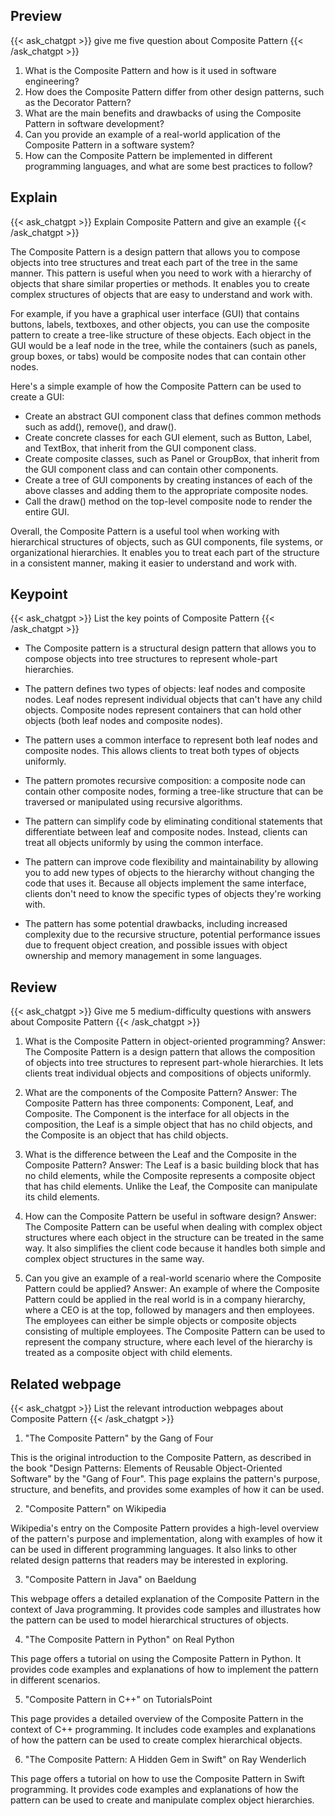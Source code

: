 ## Preview
{{< ask_chatgpt >}}
give me five question about Composite Pattern
{{< /ask_chatgpt >}}




1. What is the Composite Pattern and how is it used in software engineering?
2. How does the Composite Pattern differ from other design patterns, such as the Decorator Pattern?
3. What are the main benefits and drawbacks of using the Composite Pattern in software development?
4. Can you provide an example of a real-world application of the Composite Pattern in a software system?
5. How can the Composite Pattern be implemented in different programming languages, and what are some best practices to follow?   

## Explain
{{< ask_chatgpt >}}
Explain Composite Pattern and give an example
{{< /ask_chatgpt >}}



The Composite Pattern is a design pattern that allows you to compose objects into tree structures and treat each part of the tree in the same manner. This pattern is useful when you need to work with a hierarchy of objects that share similar properties or methods. It enables you to create complex structures of objects that are easy to understand and work with.

For example, if you have a graphical user interface (GUI) that contains buttons, labels, textboxes, and other objects, you can use the composite pattern to create a tree-like structure of these objects. Each object in the GUI would be a leaf node in the tree, while the containers (such as panels, group boxes, or tabs) would be composite nodes that can contain other nodes.

Here's a simple example of how the Composite Pattern can be used to create a GUI:

- Create an abstract GUI component class that defines common methods such as add(), remove(), and draw().
- Create concrete classes for each GUI element, such as Button, Label, and TextBox, that inherit from the GUI component class.
- Create composite classes, such as Panel or GroupBox, that inherit from the GUI component class and can contain other components.
- Create a tree of GUI components by creating instances of each of the above classes and adding them to the appropriate composite nodes.
- Call the draw() method on the top-level composite node to render the entire GUI.

Overall, the Composite Pattern is a useful tool when working with hierarchical structures of objects, such as GUI components, file systems, or organizational hierarchies. It enables you to treat each part of the structure in a consistent manner, making it easier to understand and work with.   

## Keypoint
{{< ask_chatgpt >}}
List the key points of Composite Pattern
{{< /ask_chatgpt >}}



- The Composite pattern is a structural design pattern that allows you to compose objects into tree structures to represent whole-part hierarchies.

- The pattern defines two types of objects: leaf nodes and composite nodes. Leaf nodes represent individual objects that can't have any child objects. Composite nodes represent containers that can hold other objects (both leaf nodes and composite nodes).

- The pattern uses a common interface to represent both leaf nodes and composite nodes. This allows clients to treat both types of objects uniformly.

- The pattern promotes recursive composition: a composite node can contain other composite nodes, forming a tree-like structure that can be traversed or manipulated using recursive algorithms.

- The pattern can simplify code by eliminating conditional statements that differentiate between leaf and composite nodes. Instead, clients can treat all objects uniformly by using the common interface.

- The pattern can improve code flexibility and maintainability by allowing you to add new types of objects to the hierarchy without changing the code that uses it. Because all objects implement the same interface, clients don't need to know the specific types of objects they're working with.

- The pattern has some potential drawbacks, including increased complexity due to the recursive structure, potential performance issues due to frequent object creation, and possible issues with object ownership and memory management in some languages.   

## Review
{{< ask_chatgpt >}}
Give me 5 medium-difficulty questions with answers about Composite Pattern
{{< /ask_chatgpt >}}



1. What is the Composite Pattern in object-oriented programming?
Answer: The Composite Pattern is a design pattern that allows the composition of objects into tree structures to represent part-whole hierarchies. It lets clients treat individual objects and compositions of objects uniformly.

2. What are the components of the Composite Pattern?
Answer: The Composite Pattern has three components: Component, Leaf, and Composite. The Component is the interface for all objects in the composition, the Leaf is a simple object that has no child objects, and the Composite is an object that has child objects.

3. What is the difference between the Leaf and the Composite in the Composite Pattern?
Answer: The Leaf is a basic building block that has no child elements, while the Composite represents a composite object that has child elements. Unlike the Leaf, the Composite can manipulate its child elements.

4. How can the Composite Pattern be useful in software design?
Answer: The Composite Pattern can be useful when dealing with complex object structures where each object in the structure can be treated in the same way. It also simplifies the client code because it handles both simple and complex object structures in the same way.

5. Can you give an example of a real-world scenario where the Composite Pattern could be applied?
Answer: An example of where the Composite Pattern could be applied in the real world is in a company hierarchy, where a CEO is at the top, followed by managers and then employees. The employees can either be simple objects or composite objects consisting of multiple employees. The Composite Pattern can be used to represent the company structure, where each level of the hierarchy is treated as a composite object with child elements.   

## Related webpage
{{< ask_chatgpt >}}
List the relevant introduction webpages about Composite Pattern
{{< /ask_chatgpt >}}



1. "The Composite Pattern" by the Gang of Four

 This is the original introduction to the Composite Pattern, as described in the book "Design Patterns: Elements of Reusable Object-Oriented Software" by the "Gang of Four". This page explains the pattern's purpose, structure, and benefits, and provides some examples of how it can be used.

2. "Composite Pattern" on Wikipedia

 Wikipedia's entry on the Composite Pattern provides a high-level overview of the pattern's purpose and implementation, along with examples of how it can be used in different programming languages. It also links to other related design patterns that readers may be interested in exploring.

3. "Composite Pattern in Java" on Baeldung

 This webpage offers a detailed explanation of the Composite Pattern in the context of Java programming. It provides code samples and illustrates how the pattern can be used to model hierarchical structures of objects.

4. "The Composite Pattern in Python" on Real Python

 This page offers a tutorial on using the Composite Pattern in Python. It provides code examples and explanations of how to implement the pattern in different scenarios.

5. "Composite Pattern in C++" on TutorialsPoint

 This page provides a detailed overview of the Composite Pattern in the context of C++ programming. It includes code examples and explanations of how the pattern can be used to create complex hierarchical objects.

6. "The Composite Pattern: A Hidden Gem in Swift" on Ray Wenderlich

 This page offers a tutorial on how to use the Composite Pattern in Swift programming. It provides code examples and explanations of how the pattern can be used to create and manipulate complex object hierarchies.   

